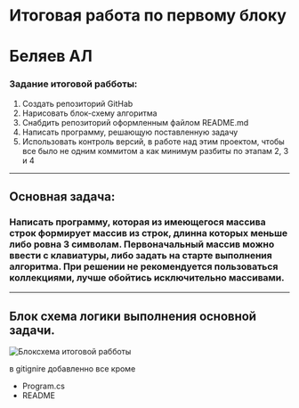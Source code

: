 # Итоговая работа по первому блоку
# Беляев АЛ
### Задание итоговой рабботы:
1. Создать репозиторий GitHab 
2. Нарисовать блок-схему алгоритма
3. Снабдить репозиторий оформленным файлом README.md
4. Написать программу, решающую поставленную задачу
5. Использовать контроль версий, в работе над этим проектом, чтобы все было не одним коммитом а как минимум разбиты по этапам 2, 3 и 4
___________
## Основная задача:
### Написать программу, которая из имеющегося массива строк формирует массив из строк, длинна которых меньше либо ровна 3 символам. Первоначальный массив можно ввести с клавиатуры, либо задать на старте выполнения алгоритма. При решении не рекомендуется пользоваться коллекциями, лучше обойтись исключительно массивами.
________________
## Блок схема логики выполнения основной задачи.
![Блоксхема итоговой рабботы]([https://3.downloader.disk.yandex.ru/preview/78feac64b14a424003646697f9a609785e44f586bc6939cc212557ee0c941f70/inf/LHxuJ6JZ6VAJSQIKvzbsv-Mt20vIKADGjXcFSHIs7cKtmD15JWVdRtJ1U-ttATFbDadWWGYKhiFm-FTh3qTSWw%3D%3D?uid=202799917&filename=Untitled%20Diagram-%D0%A1%D1%82%D1%80%D0%B0%D0%BD%D0%B8%D1%86%D0%B0%2011%20%282%29.jpg&disposition=inline&hash=&limit=0&content_type=image%2Fjpeg&owner_uid=202799917&tknv=v2&size=958x955])

в gitignire добавленно все кроме 
* Program.cs 
* README
